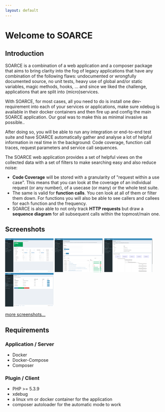 ```yaml
---
layout: default
---
```

# Welcome to SOARCE

## Introduction

SOARCE is a combination of a web application and a composer package that aims to bring
clarity into the fog of legacy applications that have any combination of the following flaws:
undocumented or wrongfully documented source, no unit tests, heavy use of global and/or static
variables, magic methods, hooks, ... and since we liked the challenge, applications that are
split into (micro)services.

With SOARCE, for most cases, all you need to do is install one dev-requirement into each of your
services or applications, make sure xdebug is available in their docker containers and then
fire up and config the main SOARCE application. Our goal was to make this as minimal invasive
as possible..

After doing so, you will be able to run any integration or end-to-end test suite and have SOARCE
automatically gather and analyse a lot of helpful information in real time in the background: 
Code coverage, function call traces, request parameters and service call sequences.

The SOARCE web application provides a set of helpful views on the collected data with a set of
filters to make searching easy and also reduce noise:

* **Code Coverage** will be stored with a granularity of "request within a use case". This means
that you can look at the coverage of an individual request (or any number), of a usecase (or many)
or the whole test suite.
* The same is valid for **function calls**. You cen look at all of them or filter them down. For
functions you will also be able to see callers and callees for each function and the frequency.
* SOARCE is also able to not only track **HTTP requests** but draw a **sequence diagram** for all
subsequent calls within the topmost/main one.

## Screenshots

<a data-fancybox="gallery" href="assets/images/screenshot-home.png"><img src="assets/images/screenshot-home.png" width="157"></a>
<a data-fancybox="gallery" href="assets/images/screenshot-coverage-analysis.png"><img src="assets/images/screenshot-coverage-analysis.png" width="157"></a>
<a data-fancybox="gallery" href="assets/images/screenshot-sequence-diagram.png"><img src="assets/images/screenshot-sequence-diagram.png" width="157"></a>
<a data-fancybox="gallery" href="assets/images/screenshot-control-services.png"><img src="assets/images/screenshot-control-services.png" width="157"></a>

[more screenshots...](screenshots.html)

## Requirements

### Application / Server
* Docker
* Docker-Compose
* Composer

### Plugin / Client
* PHP >= 5.3.9
* xdebug
* a linux vm or docker container for the application
* composer autoloader for the automatic mode to work

